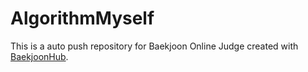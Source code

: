 # AlgorithmMyself
This is a auto push repository for Baekjoon Online Judge created with [BaekjoonHub](https://github.com/BaekjoonHub/BaekjoonHub).
